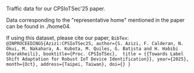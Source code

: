 Traffic data for our CPSIoTSec'25 paper.

Data corresponding to the "representative home" mentioned in the paper can be found in ./home04.

If using this dataset, please cite our paper, ``BibTex``:  
``@INPROCEEDINGS{Azizi:CPSIoTSec25,
	author={S. Azizi, F. Calderan, N. Okui, M. Nakahara, A. Kubota, M. Quiles, G. Batista and H. Habibi Gharakheili},
	booktitle={Proc. CPSIoTSec}, 
	title = {{Towards Label Shift Adaptation for Robust IoT Device Identification}},
	year={2025},
	month={Oct},
	address={Taipei, Taiwan},
	doi={}
}``

